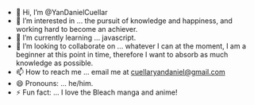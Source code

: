 - 👋 Hi, I’m @YanDanielCuellar
- 👀 I’m interested in ... the pursuit of knowledge and happiness, and working hard to become an achiever. 
- 🌱 I’m currently learning ... javascript.
- 💞️ I’m looking to collaborate on ... whatever I can at the moment, I am a beginner at this point in time, therefore I want to absorb as much knowledge as possible. 
- 📫 How to reach me ... email me at cuellaryandaniel@gmail.com 
- 😄 Pronouns: ... he/him. 
- ⚡ Fun fact: ... I love the Bleach manga and anime!

<!---
YanDanielCuellar/YanDanielCuellar is a ✨ special ✨ repository because its `README.md` (this file) appears on your GitHub profile.
You can click the Preview link to take a look at your changes.
--->
